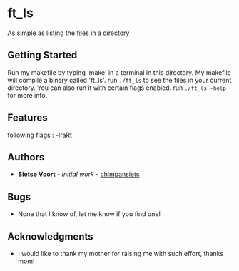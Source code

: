 # ft_ls

As simple as listing the files in a directory

## Getting Started

Run my makefile by typing 'make' in a terminal in this directory. My makefile will compile a binary called
'ft_ls'. run `./ft_ls` to see the files in your current directory. You can also run it with certain flags enabled.
run `./ft_ls -help` for more info.

## Features

following flags       : -lraRt

## Authors

* **Sietse Voort** - *Initial work* - [chimpansiets](https://github.com/chimpansiets)

## Bugs

* None that I know of, let me know if you find one!

## Acknowledgments

* I would like to thank my mother for raising me with such effort, thanks mom!
